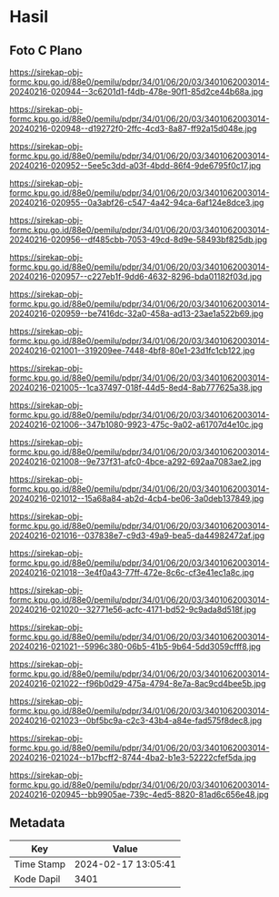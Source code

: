 # Hasil

## Foto C Plano

https://sirekap-obj-formc.kpu.go.id/88e0/pemilu/pdpr/34/01/06/20/03/3401062003014-20240216-020944--3c6201d1-f4db-478e-90f1-85d2ce44b68a.jpg

https://sirekap-obj-formc.kpu.go.id/88e0/pemilu/pdpr/34/01/06/20/03/3401062003014-20240216-020948--d19272f0-2ffc-4cd3-8a87-ff92a15d048e.jpg

https://sirekap-obj-formc.kpu.go.id/88e0/pemilu/pdpr/34/01/06/20/03/3401062003014-20240216-020952--5ee5c3dd-a03f-4bdd-86f4-9de6795f0c17.jpg

https://sirekap-obj-formc.kpu.go.id/88e0/pemilu/pdpr/34/01/06/20/03/3401062003014-20240216-020955--0a3abf26-c547-4a42-94ca-6af124e8dce3.jpg

https://sirekap-obj-formc.kpu.go.id/88e0/pemilu/pdpr/34/01/06/20/03/3401062003014-20240216-020956--df485cbb-7053-49cd-8d9e-58493bf825db.jpg

https://sirekap-obj-formc.kpu.go.id/88e0/pemilu/pdpr/34/01/06/20/03/3401062003014-20240216-020957--c227eb1f-9dd6-4632-8296-bda01182f03d.jpg

https://sirekap-obj-formc.kpu.go.id/88e0/pemilu/pdpr/34/01/06/20/03/3401062003014-20240216-020959--be7416dc-32a0-458a-ad13-23ae1a522b69.jpg

https://sirekap-obj-formc.kpu.go.id/88e0/pemilu/pdpr/34/01/06/20/03/3401062003014-20240216-021001--319209ee-7448-4bf8-80e1-23d1fc1cb122.jpg

https://sirekap-obj-formc.kpu.go.id/88e0/pemilu/pdpr/34/01/06/20/03/3401062003014-20240216-021005--1ca37497-018f-44d5-8ed4-8ab777625a38.jpg

https://sirekap-obj-formc.kpu.go.id/88e0/pemilu/pdpr/34/01/06/20/03/3401062003014-20240216-021006--347b1080-9923-475c-9a02-a61707d4e10c.jpg

https://sirekap-obj-formc.kpu.go.id/88e0/pemilu/pdpr/34/01/06/20/03/3401062003014-20240216-021008--9e737f31-afc0-4bce-a292-692aa7083ae2.jpg

https://sirekap-obj-formc.kpu.go.id/88e0/pemilu/pdpr/34/01/06/20/03/3401062003014-20240216-021012--15a68a84-ab2d-4cb4-be06-3a0deb137849.jpg

https://sirekap-obj-formc.kpu.go.id/88e0/pemilu/pdpr/34/01/06/20/03/3401062003014-20240216-021016--037838e7-c9d3-49a9-bea5-da44982472af.jpg

https://sirekap-obj-formc.kpu.go.id/88e0/pemilu/pdpr/34/01/06/20/03/3401062003014-20240216-021018--3e4f0a43-77ff-472e-8c6c-cf3e41ec1a8c.jpg

https://sirekap-obj-formc.kpu.go.id/88e0/pemilu/pdpr/34/01/06/20/03/3401062003014-20240216-021020--32771e56-acfc-4171-bd52-9c9ada8d518f.jpg

https://sirekap-obj-formc.kpu.go.id/88e0/pemilu/pdpr/34/01/06/20/03/3401062003014-20240216-021021--5996c380-06b5-41b5-9b64-5dd3059cfff8.jpg

https://sirekap-obj-formc.kpu.go.id/88e0/pemilu/pdpr/34/01/06/20/03/3401062003014-20240216-021022--f96b0d29-475a-4794-8e7a-8ac9cd4bee5b.jpg

https://sirekap-obj-formc.kpu.go.id/88e0/pemilu/pdpr/34/01/06/20/03/3401062003014-20240216-021023--0bf5bc9a-c2c3-43b4-a84e-fad575f8dec8.jpg

https://sirekap-obj-formc.kpu.go.id/88e0/pemilu/pdpr/34/01/06/20/03/3401062003014-20240216-021024--b17bcff2-8744-4ba2-b1e3-52222cfef5da.jpg

https://sirekap-obj-formc.kpu.go.id/88e0/pemilu/pdpr/34/01/06/20/03/3401062003014-20240216-020945--bb9905ae-739c-4ed5-8820-81ad6c656e48.jpg


## Metadata

| Key        | Value               |
| ---------- | ------------------- |
| Time Stamp | 2024-02-17 13:05:41 |
| Kode Dapil | 3401                |



